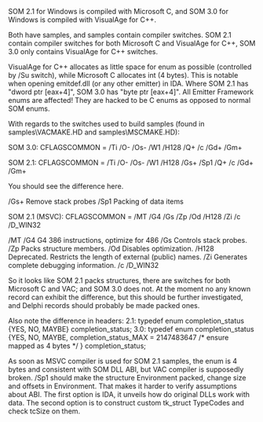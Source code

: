 SOM 2.1 for Windows is compiled with Microsoft C, and SOM 3.0 for Windows is compiled with VisualAge for C++.

Both have samples, and samples contain compiler switches. SOM 2.1 contain compiler switches for both Microsoft C and VisualAge for C++, SOM 3.0 only contains VisualAge for C++ switches.

VisualAge for C++ allocates as little space for enum as possible (controlled by /Su switch), while Microsoft C allocates int (4 bytes). This is notable when opening emitdef.dll (or any other emitter) in IDA. Where SOM 2.1 has "dword ptr [eax+4]", SOM 3.0 has "byte ptr [eax+4]". All Emitter Framework enums are affected! They are hacked to be C enums as opposed to normal SOM enums.

With regards to the switches used to build samples (found in samples\VACMAKE.HD and samples\MSCMAKE.HD):

SOM 3.0:
CFLAGSCOMMON = /Ti /O- /Os- /W1 /H128           /Q+ /c /Gd+ /Gm+

SOM 2.1:
CFLAGSCOMMON = /Ti /O- /Os- /W1 /H128 /Gs+ /Sp1 /Q+ /c /Gd+ /Gm+

You should see the difference here.

/Gs+ Remove stack probes
/Sp1 Packing of data items

SOM 2.1 (MSVC):
CFLAGSCOMMON = /MT /G4 /Gs /Zp /Od /H128 /Zi /c /D_WIN32

/MT
/G4   G4  386 instructions, optimize for 486
/Gs   Controls stack probes.
/Zp   Packs structure members.
/Od   Disables optimization.
/H128 Deprecated. Restricts the length of external (public) names.
/Zi   Generates complete debugging information.
/c
/D_WIN32

So it looks like SOM 2.1 packs structures, there are switches for both Microsoft C and VAC; and SOM 3.0 does not. At the moment no any known record can exhibit the difference, but this should be further investigated, and Delphi records should probably be made packed ones.

Also note the difference in headers:
2.1:
typedef enum completion_status {YES, NO, MAYBE} completion_status;
3.0:
typedef enum completion_status {YES, NO, MAYBE,
    completion_status_MAX = 2147483647    /* ensure mapped as 4 bytes */
} completion_status;

As soon as MSVC compiler is used for SOM 2.1 samples, the enum is 4 bytes and consistent with SOM DLL ABI, but VAC compiler is supposedly broken. /Sp1 should make the structure Environment packed, change size and offsets in Environment. That makes it harder to verify assumptions about ABI. The first option is IDA, it unveils how do original DLLs work with data. The second option is to construct custom tk_struct TypeCodes and check tcSize on them.